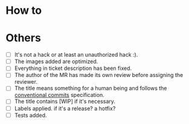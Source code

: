 # How to

<!--  Please provide a test link and quick description how to see the change -->

# Others

<!-- Thanks for the PR! Feel free to add or remove items if there are not necessary. -->

- [ ] It's not a hack or at least an unauthorized hack :).
- [ ] The images added are optimized.
- [ ] Everything in ticket description has been fixed.
- [ ] The author of the MR has made its own review before assigning the reviewer.
- [ ] The title means something for a human being and follows the [conventional commits](https://www.conventionalcommits.org/) specification.
- [ ] The title contains [WIP] if it's necessary.
- [ ] Labels applied. if it's a release? a hotfix?
- [ ] Tests added.
